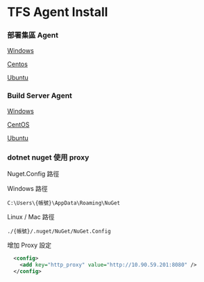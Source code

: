 # TFS Agent Install

### 部署集區 Agent

[Windows](DeployGroupAgent/Windows.md)

[Centos](DeployGroupAgent/Centos.md)

[Ubuntu](DeployGroupAgent/Ubuntu.md)

### Build Server Agent

[Windows](BuildServerAgent/Windows.md)

[CentOS](BuildServerAgent/Centos.md)

[Ubuntu](BuildServerAgent/Ubuntu.md)

### dotnet nuget 使用 proxy

Nuget.Config 路徑

Windows 路徑

`C:\Users\{帳號}\AppData\Roaming\NuGet`

Linux / Mac 路徑

`./{帳號}/.nuget/NuGet/NuGet.Config`

增加 Proxy 設定

```xml
  <config>
    <add key="http_proxy" value="http://10.90.59.201:8080" />
  </config>
```
